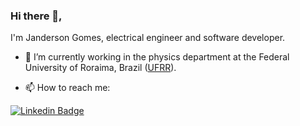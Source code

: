 ### Hi there 👋, 

I'm Janderson Gomes, electrical engineer and software developer.

- :office: I’m currently working in the physics department at the Federal University of Roraima, Brazil ([UFRR](https://ufrr.br)).

- 📫 How to reach me: 

[![Linkedin Badge](https://img.shields.io/badge/LinkedIn-Janderson%20Gomes-blue)](https://www.linkedin.com/in/engroraima/)

<!--
**jndgomes/jndgomes** is a ✨ _special_ ✨ repository because its `README.md` (this file) appears on your GitHub profile.

Here are some ideas to get you started:

- 🔭 I’m currently working on ...
- 🌱 I’m currently learning ...
- 👯 I’m looking to collaborate on ...
- 🤔 I’m looking for help with ...
- 💬 Ask me about ...
- 📫 How to reach me: ...
- 😄 Pronouns: ...
- ⚡ Fun fact: ...
-->
